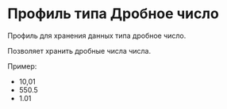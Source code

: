 # Профиль типа Дробное число

Профиль для хранения данных типа дробное число.

Позволяет хранить дробные числа числа.

Пример:
* 10,01 
* 550.5 
* 1.01





